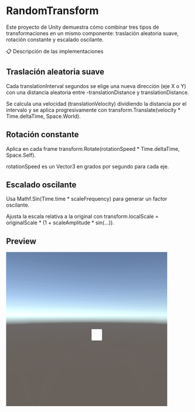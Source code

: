 # RandomTransform

Este proyecto de Unity demuestra cómo combinar tres tipos de transformaciones en un mismo componente: traslación aleatoria suave, rotación constante y escalado oscilante.

📋 Descripción de las implementaciones

## Traslación aleatoria suave

Cada translationInterval segundos se elige una nueva dirección (eje X o Y) con una distancia aleatoria entre -translationDistance y translationDistance.

Se calcula una velocidad (translationVelocity) dividiendo la distancia por el intervalo y se aplica progresivamente con transform.Translate(velocity * Time.deltaTime, Space.World).

## Rotación constante

Aplica en cada frame transform.Rotate(rotationSpeed * Time.deltaTime, Space.Self).

rotationSpeed es un Vector3 en grados por segundo para cada eje.

## Escalado oscilante

Usa Mathf.Sin(Time.time * scaleFrequency) para generar un factor oscilante.

Ajusta la escala relativa a la original con transform.localScale = originalScale * (1 + scaleAmplitude * sin(...)).

## Preview
![animacion](GIF.gif)
